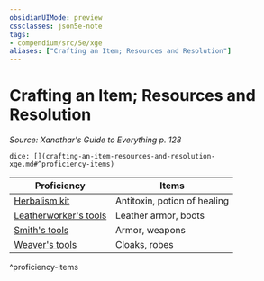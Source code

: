 ```yaml
---
obsidianUIMode: preview
cssclasses: json5e-note
tags:
- compendium/src/5e/xge
aliases: ["Crafting an Item; Resources and Resolution"]
---
```

# Crafting an Item; Resources and Resolution
*Source: Xanathar's Guide to Everything p. 128* 

`dice: [](crafting-an-item-resources-and-resolution-xge.md#^proficiency-items)`

| Proficiency | Items |
|-------------|-------|
| [Herbalism kit](compendium/items/herbalism-kit.md) | Antitoxin, potion of healing |
| [Leatherworker's tools](compendium/items/leatherworkers-tools.md) | Leather armor, boots |
| [Smith's tools](compendium/items/smiths-tools.md) | Armor, weapons |
| [Weaver's tools](compendium/items/weavers-tools.md) | Cloaks, robes |
^proficiency-items